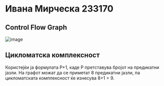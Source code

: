# Ивана Мирческа 233170

## Control Flow Graph
![image](https://github.com/user-attachments/assets/3bf03009-cb34-4bc0-8576-244ca672b7d4)

## Цикломатска комплексност
Користејќи ја формулата P+1, каде P претставува бројот на предикатни јазли. На графот можат да се приметат 8 предикатни јазли, па цикломатската комплексност ќе изнесува 8+1 = 9.

